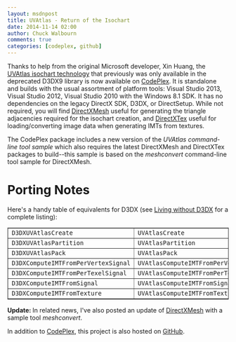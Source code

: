 ```yaml
---
layout: msdnpost
title: UVAtlas - Return of the Isochart
date: 2014-11-14 02:00
author: Chuck Walbourn
comments: true
categories: [codeplex, github]
---
```

Thanks to help from the original Microsoft developer, Xin Huang, the <a href="https://docs.microsoft.com/en-us/windows/desktop/direct3d9/using-uvatlas">UVAtlas isochart technology</a> that previously was only available in the deprecated D3DX9 library is now available on <a href="http://go.microsoft.com/fwlink/?LinkID=512686">CodePlex</a>. It is standalone and builds with the usual assortment of platform tools: Visual Studio 2013, Visual Studio 2012, Visual Studio 2010 with the Windows 8.1 SDK. It has no dependencies on the legacy DirectX SDK, D3DX, or DirectSetup. While not required, you will find <a href="https://walbourn.github.io/directxmesh/">DirectXMesh</a> useful for generating the triangle adjacencies required for the isochart creation, and <a href="https://walbourn.github.io/directxtex/">DirectXTex</a> useful for loading/converting image data when generating IMTs from textures.
<!--more-->

The CodePlex package includes a new version of the <em>UVAtlas command-line tool sample</em> which also requires the latest DirectXMesh and DirectXTex packages to build--this sample is based on the <em>meshconvert </em>command-line tool sample for DirectXMesh.

<h1>Porting Notes</h1>

Here's a handy table of equivalents for D3DX (see <a href="https://walbourn.github.io/living-without-d3dx/">Living without D3DX</a> for a complete listing):

<table border="1">
<tbody>
<tr>
<td><code>D3DXUVAtlasCreate</code></td>
<td><code>UVAtlasCreate</code></td>
</tr>
<tr>
<td><code>D3DXUVAtlasPartition</code></td>
<td><code>UVAtlasPartition</code></td>
</tr>
<tr>
<td><code>D3DXUVAtlasPack</code></td>
<td><code>UVAtlasPack</code></td>
</tr>
<tr>
<td><code>D3DXComputeIMTFromPerVertexSignal</code></td>
<td><code>UVAtlasComputeIMTFromPerVertexSignal</code></td>
</tr>
<tr>
<td><code>D3DXComputeIMTFromPerTexelSignal</code></td>
<td><code>UVAtlasComputeIMTFromPerTexelSignal</code></td>
</tr>
<tr>
<td><code>D3DXComputeIMTFromSignal </code></td>
<td><code>UVAtlasComputeIMTFromSignal</code></td>
</tr>
<tr>
<td><code>D3DXComputeIMTFromTexture </code></td>
<td><code>UVAtlasComputeIMTFromTexture</code></td>
</tr>
</tbody>
</table>

<strong>Update: </strong>In related news, I've also posted an update of <a href="http://go.microsoft.com/fwlink/?LinkID=324981">DirectXMesh</a> with a sample tool <em>meshconvert</em>.

In addition to <a href="https://uvatlas.codeplex.com/">CodePlex</a>, this project is also hosted on <a href="https://github.com/Microsoft/UVAtlas">GitHub</a>.
